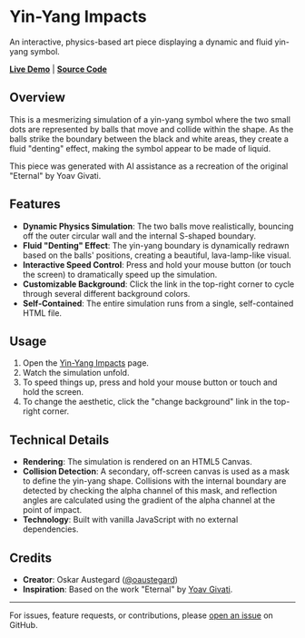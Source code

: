 # Yin-Yang Impacts

An interactive, physics-based art piece displaying a dynamic and fluid yin-yang symbol.

**[Live Demo](https://austegard.com/fun-and-games/yingyang.html)** | **[Source Code](https://github.com/oaustegard/oaustegard.github.io/blob/main/fun-and-games/yingyang.html)**

## Overview

This is a mesmerizing simulation of a yin-yang symbol where the two small dots are represented by balls that move and collide within the shape. As the balls strike the boundary between the black and white areas, they create a fluid "denting" effect, making the symbol appear to be made of liquid.

This piece was generated with AI assistance as a recreation of the original "Eternal" by Yoav Givati.

## Features

-   **Dynamic Physics Simulation**: The two balls move realistically, bouncing off the outer circular wall and the internal S-shaped boundary.
-   **Fluid "Denting" Effect**: The yin-yang boundary is dynamically redrawn based on the balls' positions, creating a beautiful, lava-lamp-like visual.
-   **Interactive Speed Control**: Press and hold your mouse button (or touch the screen) to dramatically speed up the simulation.
-   **Customizable Background**: Click the link in the top-right corner to cycle through several different background colors.
-   **Self-Contained**: The entire simulation runs from a single, self-contained HTML file.

## Usage

1.  Open the [Yin-Yang Impacts](https://austegard.com/fun-and-games/yingyang.html) page.
2.  Watch the simulation unfold.
3.  To speed things up, press and hold your mouse button or touch and hold the screen.
4.  To change the aesthetic, click the "change background" link in the top-right corner.

## Technical Details

-   **Rendering**: The simulation is rendered on an HTML5 Canvas.
-   **Collision Detection**: A secondary, off-screen canvas is used as a mask to define the yin-yang shape. Collisions with the internal boundary are detected by checking the alpha channel of this mask, and reflection angles are calculated using the gradient of the alpha channel at the point of impact.
-   **Technology**: Built with vanilla JavaScript with no external dependencies.

## Credits

-   **Creator**: Oskar Austegard ([@oaustegard](https://github.com/oaustegard))
-   **Inspiration**: Based on the work "Eternal" by [Yoav Givati](https://yoavg.github.io/eternal/#).

---

For issues, feature requests, or contributions, please [open an issue](https://github.com/oaustegard/oaustegard.github.io/issues) on GitHub.